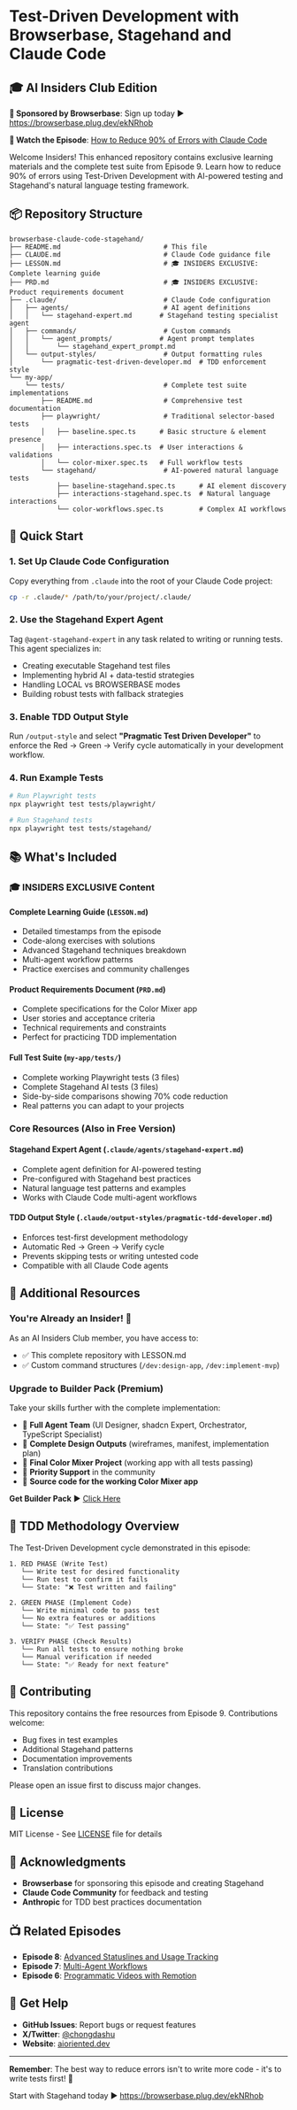 # Test-Driven Development with Browserbase, Stagehand and Claude Code

## 🎓 AI Insiders Club Edition

**🤖 Sponsored by Browserbase**: Sign up today ► https://browserbase.plug.dev/ekNRhob

**🎥 Watch the Episode**: [How to Reduce 90% of Errors with Claude Code](https://www.youtube.com/watch?v=5jPQNDu_iJA)

Welcome Insiders! This enhanced repository contains exclusive learning materials and the complete test suite from Episode 9. Learn how to reduce 90% of errors using Test-Driven Development with AI-powered testing and Stagehand's natural language testing framework.

## 📦 Repository Structure

```
browserbase-claude-code-stagehand/
├── README.md                          # This file
├── CLAUDE.md                          # Claude Code guidance file
├── LESSON.md                          # 🎓 INSIDERS EXCLUSIVE: Complete learning guide
├── PRD.md                             # 🎓 INSIDERS EXCLUSIVE: Product requirements document
├── .claude/                           # Claude Code configuration
│   ├── agents/                        # AI agent definitions
│   │   └── stagehand-expert.md       # Stagehand testing specialist agent
│   ├── commands/                      # Custom commands
│   │   └── agent_prompts/            # Agent prompt templates
│   │       └── stagehand_expert_prompt.md
│   └── output-styles/                 # Output formatting rules
│       └── pragmatic-test-driven-developer.md  # TDD enforcement style
└── my-app/
    └── tests/                         # Complete test suite implementations
        ├── README.md                  # Comprehensive test documentation
        ├── playwright/                # Traditional selector-based tests
        │   ├── baseline.spec.ts      # Basic structure & element presence
        │   ├── interactions.spec.ts  # User interactions & validations
        │   └── color-mixer.spec.ts   # Full workflow tests
        └── stagehand/                 # AI-powered natural language tests
            ├── baseline-stagehand.spec.ts      # AI element discovery
            ├── interactions-stagehand.spec.ts  # Natural language interactions
            └── color-workflows.spec.ts         # Complex AI workflows
```

## 🚀 Quick Start

### 1. Set Up Claude Code Configuration

Copy everything from `.claude` into the root of your Claude Code project:

```bash
cp -r .claude/* /path/to/your/project/.claude/
```

### 2. Use the Stagehand Expert Agent

Tag `@agent-stagehand-expert` in any task related to writing or running tests. This agent specializes in:

- Creating executable Stagehand test files
- Implementing hybrid AI + data-testid strategies
- Handling LOCAL vs BROWSERBASE modes
- Building robust tests with fallback strategies

### 3. Enable TDD Output Style

Run `/output-style` and select **"Pragmatic Test Driven Developer"** to enforce the Red → Green → Verify cycle automatically in your development workflow.

### 4. Run Example Tests

```bash
# Run Playwright tests
npx playwright test tests/playwright/

# Run Stagehand tests
npx playwright test tests/stagehand/
```

## 📚 What's Included

### 🎓 **INSIDERS EXCLUSIVE Content**

#### **Complete Learning Guide** (`LESSON.md`)

- Detailed timestamps from the episode
- Code-along exercises with solutions
- Advanced Stagehand techniques breakdown
- Multi-agent workflow patterns
- Practice exercises and community challenges

#### **Product Requirements Document** (`PRD.md`)

- Complete specifications for the Color Mixer app
- User stories and acceptance criteria
- Technical requirements and constraints
- Perfect for practicing TDD implementation

#### **Full Test Suite** (`my-app/tests/`)

- Complete working Playwright tests (3 files)
- Complete Stagehand AI tests (3 files)
- Side-by-side comparisons showing 70% code reduction
- Real patterns you can adapt to your projects

### **Core Resources (Also in Free Version)**

#### **Stagehand Expert Agent** (`.claude/agents/stagehand-expert.md`)

- Complete agent definition for AI-powered testing
- Pre-configured with Stagehand best practices
- Natural language test patterns and examples
- Works with Claude Code multi-agent workflows

#### **TDD Output Style** (`.claude/output-styles/pragmatic-tdd-developer.md`)

- Enforces test-first development methodology
- Automatic Red → Green → Verify cycle
- Prevents skipping tests or writing untested code
- Compatible with all Claude Code agents

## 🎯 Additional Resources

### **You're Already an Insider! 🎉**

As an AI Insiders Club member, you have access to:

- ✅ This complete repository with LESSON.md
- ✅ Custom command structures (`/dev:design-app`, `/dev:implement-mvp`)

### **Upgrade to Builder Pack (Premium)**

Take your skills further with the complete implementation:

- 🚀 **Full Agent Team** (UI Designer, shadcn Expert, Orchestrator, TypeScript Specialist)
- 🚀 **Complete Design Outputs** (wireframes, manifest, implementation plan)
- 🚀 **Final Color Mixer Project** (working app with all tests passing)
- 🚀 **Priority Support** in the community
- 🚀 **Source code for the working Color Mixer app**

**Get Builder Pack** ► [Click Here](https://rebrand.ly/5ecb8c)

## 🔧 TDD Methodology Overview

The Test-Driven Development cycle demonstrated in this episode:

```
1. RED PHASE (Write Test)
   └── Write test for desired functionality
   └── Run test to confirm it fails
   └── State: "❌ Test written and failing"

2. GREEN PHASE (Implement Code)
   └── Write minimal code to pass test
   └── No extra features or additions
   └── State: "✅ Test passing"

3. VERIFY PHASE (Check Results)
   └── Run all tests to ensure nothing broke
   └── Manual verification if needed
   └── State: "✅ Ready for next feature"
```

## 🤝 Contributing

This repository contains the free resources from Episode 9. Contributions welcome:

- Bug fixes in test examples
- Additional Stagehand patterns
- Documentation improvements
- Translation contributions

Please open an issue first to discuss major changes.

## 📄 License

MIT License - See [LICENSE](LICENSE) file for details

## 🙏 Acknowledgments

- **Browserbase** for sponsoring this episode and creating Stagehand
- **Claude Code Community** for feedback and testing
- **Anthropic** for TDD best practices documentation

## 📺 Related Episodes

- **Episode 8**: [Advanced Statuslines and Usage Tracking](https://youtube.com/watch?v=oWsjmNSxoLQ)
- **Episode 7**: [Multi-Agent Workflows](https://youtube.com/watch?v=fb19HiCb8xk)
- **Episode 6**: [Programmatic Videos with Remotion](https://youtube.com/watch?v=aOQ04PPfu4A)

## 💬 Get Help

- **GitHub Issues**: Report bugs or request features
- **X/Twitter**: [@chongdashu](https://x.com/chongdashu)
- **Website**: [aioriented.dev](https://aioriented.dev)

---

**Remember**: The best way to reduce errors isn't to write more code - it's to write tests first! 🧪

Start with Stagehand today ► https://browserbase.plug.dev/ekNRhob
